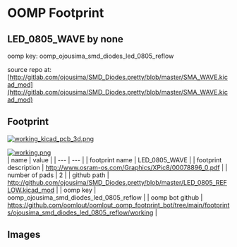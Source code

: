 # OOMP Footprint  
## LED_0805_WAVE  by none  
  
oomp key: oomp_ojousima_smd_diodes_led_0805_reflow  
  
source repo at: [http://gitlab.com/ojousima/SMD_Diodes.pretty/blob/master/SMA_WAVE.kicad_mod](http://gitlab.com/ojousima/SMD_Diodes.pretty/blob/master/SMA_WAVE.kicad_mod)  
## Footprint  
  
[![working_kicad_pcb_3d.png](working_kicad_pcb_3d_600.png)](working_kicad_pcb_3d.png)  
  
[![working.png](working_600.png)](working.png)  
| name | value | 
| --- | --- | 
| footprint name | LED_0805_WAVE | 
| footprint description | http://www.osram-os.com/Graphics/XPic8/00078896_0.pdf | 
| number of pads | 2 | 
| github path | http://github.com/ojousima/SMD_Diodes.pretty/blob/master/LED_0805_REFLOW.kicad_mod | 
| oomp key | oomp_ojousima_smd_diodes_led_0805_reflow | 
| oomp bot github | https://github.com/oomlout/oomlout_oomp_footprint_bot/tree/main/footprints/ojousima_smd_diodes_led_0805_reflow/working | 
## Images  
